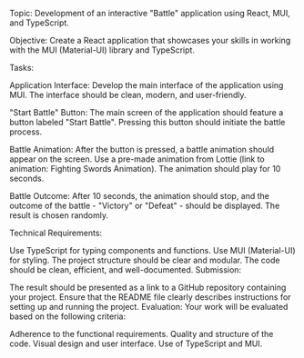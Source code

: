 Topic: Development of an interactive "Battle" application using React, MUI, and TypeScript.

Objective: Create a React application that showcases your skills in working with the MUI (Material-UI) library and TypeScript.

Tasks:

Application Interface: Develop the main interface of the application using MUI. The interface should be clean, modern, and user-friendly.

"Start Battle" Button: The main screen of the application should feature a button labeled "Start Battle". Pressing this button should initiate the battle process.

Battle Animation: After the button is pressed, a battle animation should appear on the screen. Use a pre-made animation from Lottie (link to animation: Fighting Swords Animation). The animation should play for 10 seconds.

Battle Outcome: After 10 seconds, the animation should stop, and the outcome of the battle - "Victory" or "Defeat" - should be displayed. The result is chosen randomly.

Technical Requirements:

Use TypeScript for typing components and functions.
Use MUI (Material-UI) for styling.
The project structure should be clear and modular.
The code should be clean, efficient, and well-documented.
Submission:

The result should be presented as a link to a GitHub repository containing your project.
Ensure that the README file clearly describes instructions for setting up and running the project.
Evaluation:
Your work will be evaluated based on the following criteria:

Adherence to the functional requirements.
Quality and structure of the code.
Visual design and user interface.
Use of TypeScript and MUI.
